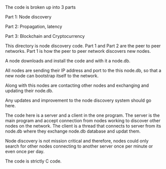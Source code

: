 The code is broken up into 3 parts

Part 1: Node discovery

Part 2: Propagation, latency

Part 3: Blockchain and Cryptocurrency

This directory is node discovery code. Part 1 and Part 2 are the peer to peer networks. Part 1 is how the peer to peer network discovers new nodes.

A node downloads and install the code and with it a node.db.

All nodes are sending their IP address and port to the this node.db, so that a new node can bootstrap itself to the network.

Along with this nodes are contacting other nodes and exchanging and updating their node.db.

Any updates and improvement to the node discovery system should go here.

The code here is a server and a client in the one program. The server is the main program and accept connection from nodes working to discover other nodes
on the network. The client is a thread that connects to server from its node.db where they exchange node.db database and updat them.

Node discovery is not mission critical and therefore, nodes could only search for other nodes connecting to another server once per minute or even once per day.

The code is strictly C code.

